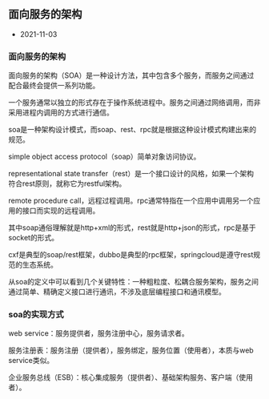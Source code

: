 ## 面向服务的架构

- 2021-11-03

### 面向服务的架构

面向服务的架构（SOA）是一种设计方法，其中包含多个服务，而服务之间通过配合最终会提供一系列功能。

一个服务通常以独立的形式存在于操作系统进程中。服务之间通过网络调用，而非采用进程内调用的方式进行通信。

soa是一种架构设计模式，而soap、rest、rpc就是根据这种设计模式构建出来的规范。

simple object access protocol（soap）简单对象访问协议。

representational state transfer（rest）是一个接口设计的风格，如果一个架构符合rest原则，就称它为restful架构。

remote procedure call，远程过程调用。rpc通常特指在一个应用中调用另一个应用的接口而实现的远程调用。

其中soap通俗理解就是http+xml的形式，rest就是http+json的形式，rpc是基于socket的形式。

cxf是典型的soap/rest框架，dubbo是典型的rpc框架，springcloud是遵守rest规范的生态系统。

从soa的定义中可以看到几个关键特性：一种粗粒度、松耦合服务架构，服务之间通过简单、精确定义接口进行通讯，不涉及底层编程接口和通讯模型。

### soa的实现方式

web service：服务提供者，服务注册中心，服务请求者。

服务注册表：服务注册（提供者），服务绑定，服务位置（使用者），本质与web service类似。

企业服务总线（ESB）：核心集成服务（提供者）、基础架构服务、客户端（使用者）。
